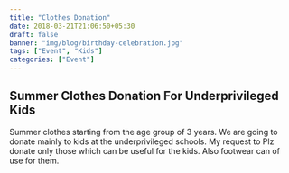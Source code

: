 ```yaml
---
title: "Clothes Donation"
date: 2018-03-21T21:06:50+05:30
draft: false
banner: "img/blog/birthday-celebration.jpg"
tags: ["Event", "Kids"]
categories: ["Event"]
---
```


## Summer Clothes Donation For Underprivileged Kids
Summer clothes starting from the age group of 3 years. We are going to donate mainly to kids at the underprivileged schools. My request to Plz donate only those which can be useful for the kids. Also footwear can of use for them.
